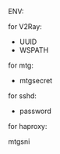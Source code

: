 ENV:

for V2Ray:

- UUID
- WSPATH

for mtg:

- mtgsecret

for sshd:

- password

for haproxy:
  
  mtgsni
